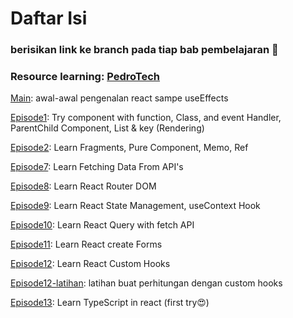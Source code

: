 <h1>Daftar Isi</h1>
<h3>berisikan link ke branch pada tiap bab pembelajaran 🚀</h3>
<h3>Resource learning: <a href="https://youtu.be/f55qeKGgB_M?si=y9hhl8Ld2Et2UOC-">PedroTech</a></h3>

<p><a href="https://github.com/fachry99/reactjs/tree/main">Main</a>: awal-awal pengenalan react sampe useEffects</p>
<p><a href="https://github.com/fachry99/reactjs/tree/episode1">Episode1</a>: Try component with function, Class, and event Handler, ParentChild Component, List & key (Rendering)</p>
<p><a href="https://github.com/fachry99/reactjs/tree/episode2">Episode2</a>: Learn Fragments, Pure Component, Memo, Ref</p>
<p><a href="https://github.com/fachry99/reactjs/tree/episode7">Episode7</a>: Learn Fetching Data From API's</p>
<p><a href="https://github.com/fachry99/reactjs/tree/episode8">Episode8</a>: Learn React Router DOM</p>
<p><a href="https://github.com/fachry99/reactjs/tree/episode9">Episode9</a>: Learn React State Management, useContext Hook</p>
<p><a href="https://github.com/fachry99/reactjs/tree/episode10">Episode10</a>: Learn React Query with fetch API</p>
<p><a href="https://github.com/fachry99/reactjs/tree/episode11">Episode11</a>: Learn React create Forms </p>
<p><a href="https://github.com/fachry99/reactjs/tree/episode12">Episode12</a>: Learn React Custom Hooks</p>
<p><a href="https://github.com/fachry99/reactjs/tree/episode12-latihan">Episode12-latihan</a>: latihan buat perhitungan dengan custom hooks</p>
<p><a href="https://github.com/fachry99/reactjs/tree/episode13">Episode13</a>: Learn TypeScript in react (first try😍)</p>
